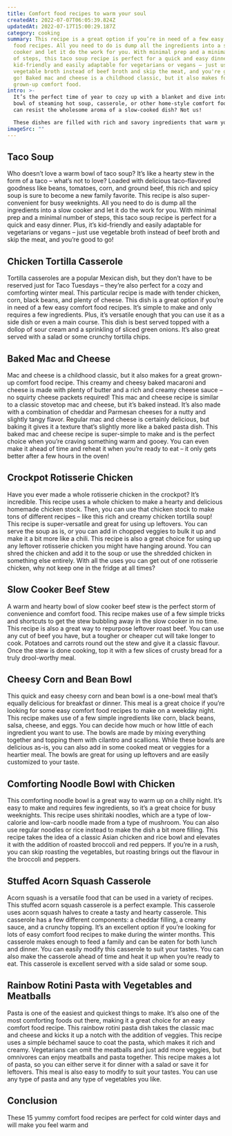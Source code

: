 ```yaml
---
title: Comfort food recipes to warm your soul
createdAt: 2022-07-07T06:05:39.824Z
updatedAt: 2022-07-17T15:00:29.187Z
category: cooking
summary: This recipe is a great option if you’re in need of a few easy comfort
  food recipes. All you need to do is dump all the ingredients into a slow
  cooker and let it do the work for you. With minimal prep and a minimal number
  of steps, this taco soup recipe is perfect for a quick and easy dinner. It's
  kid-friendly and easily adaptable for vegetarians or vegans – just use
  vegetable broth instead of beef broth and skip the meat, and you're good to
  go! Baked mac and cheese is a childhood classic, but it also makes for a great
  grown-up comfort food.
intro: >-
  It’s the perfect time of year to cozy up with a blanket and dive into a
  bowl of steaming hot soup, casserole, or other home-style comfort food. Who
  can resist the wholesome aroma of a slow-cooked dish? Not us! 

  These dishes are filled with rich and savory ingredients that warm you from the inside out. They’re also easy to make in large batches, which means you can enjoy them for dinner for several nights in a row without getting bored. And because these comforting meals are easy to double or triple, they’re also excellent ideas for homesick college students or anyone who misses mom’s home cooking. So, don your stretchy pants and get ready to dive into these 15 yummy comfort food recipes this season has to offer…
imageSrc: ""
---
```


## Taco Soup

Who doesn’t love a warm bowl of taco soup? It’s like a hearty stew in the form of a taco – what’s not to love? Loaded with delicious taco-flavored goodness like beans, tomatoes, corn, and ground beef, this rich and spicy soup is sure to become a new family favorite.
This recipe is also super-convenient for busy weeknights. All you need to do is dump all the ingredients into a slow cooker and let it do the work for you. With minimal prep and a minimal number of steps, this taco soup recipe is perfect for a quick and easy dinner. Plus, it’s kid-friendly and easily adaptable for vegetarians or vegans – just use vegetable broth instead of beef broth and skip the meat, and you’re good to go!

## Chicken Tortilla Casserole

Tortilla casseroles are a popular Mexican dish, but they don’t have to be reserved just for Taco Tuesdays – they’re also perfect for a cozy and comforting winter meal. This particular recipe is made with tender chicken, corn, black beans, and plenty of cheese.
This dish is a great option if you’re in need of a few easy comfort food recipes. It’s simple to make and only requires a few ingredients. Plus, it’s versatile enough that you can use it as a side dish or even a main course. This dish is best served topped with a dollop of sour cream and a sprinkling of sliced green onions. It’s also great served with a salad or some crunchy tortilla chips.

## Baked Mac and Cheese

Mac and cheese is a childhood classic, but it also makes for a great grown-up comfort food recipe. This creamy and cheesy baked macaroni and cheese is made with plenty of butter and a rich and creamy cheese sauce – no squirty cheese packets required!
This mac and cheese recipe is similar to a classic stovetop mac and cheese, but it’s baked instead. It’s also made with a combination of cheddar and Parmesan cheeses for a nutty and slightly tangy flavor. Regular mac and cheese is certainly delicious, but baking it gives it a texture that’s slightly more like a baked pasta dish.
This baked mac and cheese recipe is super-simple to make and is the perfect choice when you’re craving something warm and gooey. You can even make it ahead of time and reheat it when you’re ready to eat – it only gets better after a few hours in the oven!

## Crockpot Rotisserie Chicken

Have you ever made a whole rotisserie chicken in the crockpot? It’s incredible. This recipe uses a whole chicken to make a hearty and delicious homemade chicken stock. Then, you can use that chicken stock to make tons of different recipes – like this rich and creamy chicken tortilla soup!
This recipe is super-versatile and great for using up leftovers. You can serve the soup as is, or you can add in chopped veggies to bulk it up and make it a bit more like a chili. This recipe is also a great choice for using up any leftover rotisserie chicken you might have hanging around. You can shred the chicken and add it to the soup or use the shredded chicken in something else entirely. With all the uses you can get out of one rotisserie chicken, why not keep one in the fridge at all times?

## Slow Cooker Beef Stew

A warm and hearty bowl of slow cooker beef stew is the perfect storm of convenience and comfort food. This recipe makes use of a few simple tricks and shortcuts to get the stew bubbling away in the slow cooker in no time.
This recipe is also a great way to repurpose leftover roast beef. You can use any cut of beef you have, but a tougher or cheaper cut will take longer to cook. Potatoes and carrots round out the stew and give it a classic flavour. Once the stew is done cooking, top it with a few slices of crusty bread for a truly drool-worthy meal.

## Cheesy Corn and Bean Bowl

This quick and easy cheesy corn and bean bowl is a one-bowl meal that’s equally delicious for breakfast or dinner. This meal is a great choice if you’re looking for some easy comfort food recipes to make on a weekday night.
This recipe makes use of a few simple ingredients like corn, black beans, salsa, cheese, and eggs. You can decide how much or how little of each ingredient you want to use. The bowls are made by mixing everything together and topping them with cilantro and scallions.
While these bowls are delicious as-is, you can also add in some cooked meat or veggies for a heartier meal. The bowls are great for using up leftovers and are easily customized to your taste.

## Comforting Noodle Bowl with Chicken

This comforting noodle bowl is a great way to warm up on a chilly night. It’s easy to make and requires few ingredients, so it’s a great choice for busy weeknights.
This recipe uses shiritaki noodles, which are a type of low-calorie and low-carb noodle made from a type of mushroom. You can also use regular noodles or rice instead to make the dish a bit more filling.
This recipe takes the idea of a classic Asian chicken and rice bowl and elevates it with the addition of roasted broccoli and red peppers. If you’re in a rush, you can skip roasting the vegetables, but roasting brings out the flavour in the broccoli and peppers.

## Stuffed Acorn Squash Casserole

Acorn squash is a versatile food that can be used in a variety of recipes. This stuffed acorn squash casserole is a perfect example. This casserole uses acorn squash halves to create a tasty and hearty casserole.
This casserole has a few different components: a cheddar filling, a creamy sauce, and a crunchy topping. It’s an excellent option if you’re looking for lots of easy comfort food recipes to make during the winter months. This casserole makes enough to feed a family and can be eaten for both lunch and dinner.
You can easily modify this casserole to suit your tastes. You can also make the casserole ahead of time and heat it up when you’re ready to eat. This casserole is excellent served with a side salad or some soup.

## Rainbow Rotini Pasta with Vegetables and Meatballs

Pasta is one of the easiest and quickest things to make. It’s also one of the most comforting foods out there, making it a great choice for an easy comfort food recipe. This rainbow rotini pasta dish takes the classic mac and cheese and kicks it up a notch with the addition of veggies.
This recipe uses a simple béchamel sauce to coat the pasta, which makes it rich and creamy. Vegetarians can omit the meatballs and just add more veggies, but omnivores can enjoy meatballs and pasta together.
This recipe makes a lot of pasta, so you can either serve it for dinner with a salad or save it for leftovers. This meal is also easy to modify to suit your tastes. You can use any type of pasta and any type of vegetables you like.

## Conclusion

These 15 yummy comfort food recipes are perfect for cold winter days and will make you feel warm and

